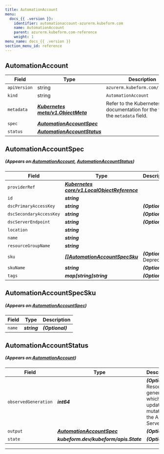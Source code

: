 ```yaml
---
title: AutomationAccount
menu:
  docs_{{ .version }}:
    identifier: automationaccount-azurerm.kubeform.com
    name: AutomationAccount
    parent: azurerm.kubeform.com-reference
    weight: 1
menu_name: docs_{{ .version }}
section_menu_id: reference
---
```


## AutomationAccount
| Field | Type | Description |
| ------ | ----- | ----------- |
| `apiVersion` | string | `azurerm.kubeform.com/v1alpha1` |
|    `kind` | string | `AutomationAccount` |
| `metadata` | ***[Kubernetes meta/v1.ObjectMeta](https://kubernetes.io/docs/reference/generated/kubernetes-api/v1.13/#objectmeta-v1-meta)***|Refer to the Kubernetes API documentation for the fields of the `metadata` field.|
| `spec` | ***[AutomationAccountSpec](#AutomationAccountSpec)***||
| `status` | ***[AutomationAccountStatus](#AutomationAccountStatus)***||
## AutomationAccountSpec
##### (Appears on:[AutomationAccount](#AutomationAccount), [AutomationAccountStatus](#AutomationAccountStatus))
| Field | Type | Description |
| ------ | ----- | ----------- |
| `providerRef` | ***[Kubernetes core/v1.LocalObjectReference](https://kubernetes.io/docs/reference/generated/kubernetes-api/v1.13/#localobjectreference-v1-core)***||
| `id` | ***string***||
| `dscPrimaryAccessKey` | ***string***| ***(Optional)*** |
| `dscSecondaryAccessKey` | ***string***| ***(Optional)*** |
| `dscServerEndpoint` | ***string***| ***(Optional)*** |
| `location` | ***string***||
| `name` | ***string***||
| `resourceGroupName` | ***string***||
| `sku` | ***[[]AutomationAccountSpecSku](#AutomationAccountSpecSku)***| ***(Optional)*** Deprecated|
| `skuName` | ***string***| ***(Optional)*** |
| `tags` | ***map[string]string***| ***(Optional)*** |
## AutomationAccountSpecSku
##### (Appears on:[AutomationAccountSpec](#AutomationAccountSpec))
| Field | Type | Description |
| ------ | ----- | ----------- |
| `name` | ***string***| ***(Optional)*** |
## AutomationAccountStatus
##### (Appears on:[AutomationAccount](#AutomationAccount))
| Field | Type | Description |
| ------ | ----- | ----------- |
| `observedGeneration` | ***int64***| ***(Optional)*** Resource generation, which is updated on mutation by the API Server.|
| `output` | ***[AutomationAccountSpec](#AutomationAccountSpec)***| ***(Optional)*** |
| `state` | ***kubeform.dev/kubeform/apis.State***| ***(Optional)*** |
---

